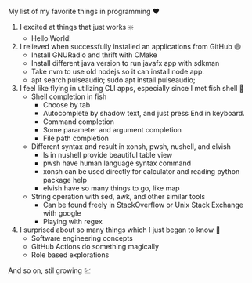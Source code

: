 My list of my favorite things in programming :heart:
1. I excited at things that just works :sparkle:
   - Hello World!
2. I relieved when successfully installed an applications from GitHub :smile:
   - Install GNURadio and thrift with CMake
   - Install different java version to run javafx app with sdkman
   - Take nvm to use old nodejs so it can install node app.
   - apt search pulseaudio; sudo apt install pulseaudio;
3. I feel like flying in utilizing CLI apps, especially since I met fish shell :rocket:
   - Shell completion in fish
     * Choose by tab
     * Autocomplete by shadow text, and just press End in keyboard.
     * Command completion
     * Some parameter and argument completion
     * File path completion
   - Different syntax and result in xonsh, pwsh, nushell, and elvish
     * ls in nushell provide beautiful table view
     * pwsh have human language syntax command
     * xonsh can be used directly for calculator and reading python package help
     * elvish have so many things to go, like map
   - String operation with sed, awk, and other similar tools 
     * Can be found freely in StackOverflow or Unix Stack Exchange with google
     * Playing with regex
4. I surprised about so many things which I just began to know :tada:
   - Software engineering concepts
   - GitHub Actions do something magically
   - Role based explorations


And so on, stil growing :chart:
